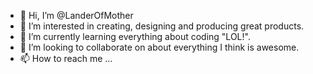 - 👋 Hi, I’m @LanderOfMother
- 👀 I’m interested in creating, designing and producing great products. 
- 🌱 I’m currently learning everything about coding "LOL!". 
- 💞️ I’m looking to collaborate on about everything I think is awesome. 
- 📫 How to reach me ...

<!---
LanderOfMother/LanderOfMother is a ✨ special ✨ repository because its `README.md` (this file) appears on your GitHub profile.
You can click the Preview link to take a look at your changes.
--->
